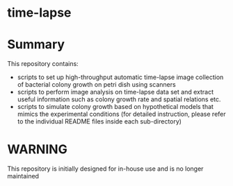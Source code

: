 time-lapse
===========

# Summary

This repository contains:
- scripts to set up high-throughput automatic time-lapse image collection of bacterial colony growth on petri dish using scanners
- scripts to perform image analysis on time-lapse data set and extract useful information such as colony growth rate and spatial relations etc.
- scripts to simulate colony growth based on hypothetical models that mimics the experimental conditions
(for detailed instruction, please refer to the individual README files inside each sub-directory)

# WARNING
This repository is initially designed for in-house use and is no longer maintained 
